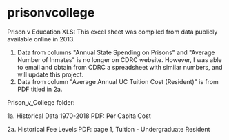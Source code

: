 # prisonvcollege

Prison v Education XLS: This excel sheet was compiled from data publicly available online in 2013.

1. Data from columns "Annual State Spending on Prisons" and "Average Number of Inmates" is no longer on CDRC website. However, I was able to email and obtain from CDRC a spreadsheet with similar numbers, and will update this project.
2. Data from column "Average Annual UC Tuition Cost (Resident)" is from PDF titled in 2a.  

Prison_v_College folder: 

1a. Historical Data 1970-2018 PDF: Per Capita Cost
 
2a. Historical Fee Levels PDF: page 1, Tuition - Undergraduate Resident


